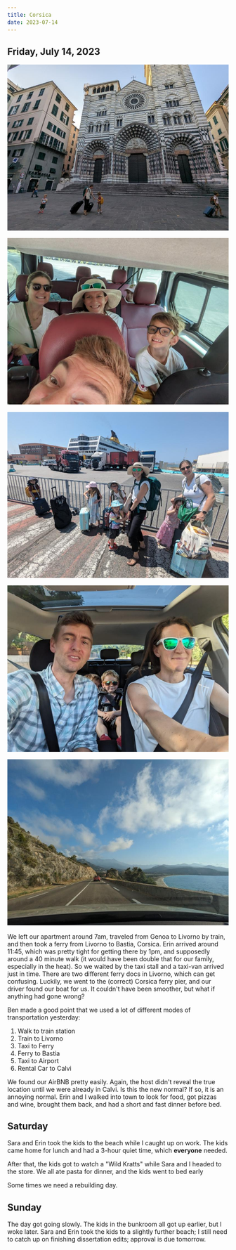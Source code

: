 ```yaml
---
title: Corsica
date: 2023-07-14
---
```


## Friday, July 14, 2023



![caption](/images/travel/PXL_20230714_050422000.jpg) 

![caption](/images/travel/PXL_20230714_100514750.MP.jpg) 

![caption](/images/travel/PXL_20230714_102150278.jpg) 

![caption](/images/travel/PXL_20230714_163714866.MP.jpg) 

![caption](/images/travel/PXL_20230714_170435188.jpg)

We left our apartment around 7am, traveled from Genoa to Livorno by train, and then took a ferry from Livorno to Bastia, Corsica.  Erin arrived around 11:45, which was pretty tight for getting there by 1pm, and supposedly around a 40 minute walk (it would have been double that for our family, especially in the heat).  So we waited by the taxi stall and a taxi-van arrived just in time.  There are two different ferry docs in Livorno, which can get confusing.  Luckily, we went to the (correct) Corsica ferry pier, and our driver found our boat for us.  It couldn't have been smoother, but what if anything had gone wrong?

Ben made a good point that we used a lot of different modes of transportation yesterday:

1. Walk to train station
1. Train to Livorno
1. Taxi to Ferry
1. Ferry to Bastia
1. Taxi to Airport
1. Rental Car to Calvi

We found our AirBNB pretty easily.  Again, the host didn't reveal the true location until we were already in Calvi.  Is this the new normal?  If so, it is an annoying normal.  Erin and I walked into town to look for food, got pizzas and wine, brought them back, and had a short and fast dinner before bed.

## Saturday

Sara and Erin took the kids to the beach while I caught up on work.  The kids came home for lunch and had a 3-hour quiet time, which **everyone** needed.

After that, the kids got to watch a "Wild Kratts" while Sara and I headed to the store.  We all ate pasta for dinner, and the kids went to bed early

Some times we need a rebuilding day.

## Sunday

The day got going slowly.  The kids in the bunkroom all got up earlier, but I woke later.  Sara and Erin took the kids to a slightly further beach; I still need to catch up on finishing dissertation edits; approval is due tomorrow.